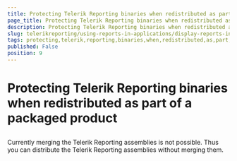 ```yaml
---
title: Protecting Telerik Reporting binaries when redistributed as part of a packaged product
page_title: Protecting Telerik Reporting binaries when redistributed as part of a packaged product | for Telerik Reporting Documentation
description: Protecting Telerik Reporting binaries when redistributed as part of a packaged product
slug: telerikreporting/using-reports-in-applications/display-reports-in-applications/protecting-telerik-reporting-binaries-when-redistributed-as-part-of-a-packaged-product
tags: protecting,telerik,reporting,binaries,when,redistributed,as,part,of,a,packaged,product
published: False
position: 9
---
```


# Protecting Telerik Reporting binaries when redistributed as part of a packaged product



## 

Currently merging the Telerik Reporting assemblies is not possible. 
           Thus you can distribute the Telerik Reporting assemblies without merging them.
          
